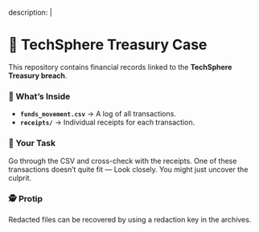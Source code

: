 description: |
  # 🔎 TechSphere Treasury Case

  This repository contains financial records linked to the **TechSphere Treasury breach**.

  ### 📂 What’s Inside

  * **`funds_movement.csv`** → A log of all transactions.
  * **`receipts/`** → Individual receipts for each transaction.

  ### 🎯 Your Task

  Go through the CSV and cross-check with the receipts.
  One of these transactions doesn’t quite fit — Look closely. You might just uncover the culprit.

  ### 🕵️ Protip

  Redacted files can be recovered by using a redaction key in the archives.
